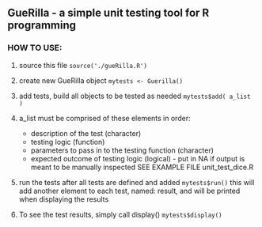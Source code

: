 ## GueRilla - a simple unit testing tool for R programming

### HOW TO USE:

1. source this file
   ```source('./gueRilla.R')```

2. create new GueRilla object
   ```mytests <- Guerilla()```

3. add tests, build all objects to be tested as needed
   ```mytests$add( a_list )```

4. a_list must be comprised of these elements in order:
   - description of the test (character)
   - testing logic (function)
   - parameters to pass in to the testing function (character)
   - expected outcome of testing logic (logical) - put in NA if output is meant to be manually inspected
   SEE EXAMPLE FILE unit_test_dice.R

5. run the tests after all tests are defined and added
   ```mytests$run()```
   this will add another element to each test, named: result, and will be printed when displaying the results

6. To see the test results, simply call display()
   ```mytests$display()```

